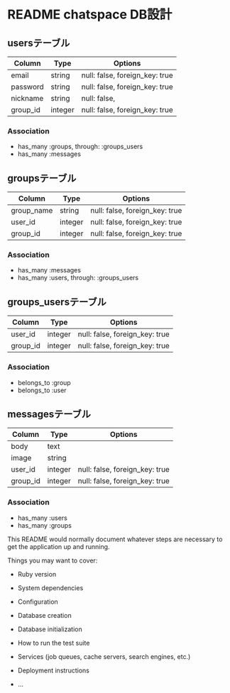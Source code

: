 # README chatspace DB設計
## usersテーブル
|Column|Type|Options|
|------|----|-------|
|email|string|null: false, foreign_key: true|
|password|string|null: false, foreign_key: true|
|nickname|string|null: false,|
|group_id|integer|null: false, foreign_key: true|
### Association
- has_many :groups,  through:  :groups_users
- has_many :messages

## groupsテーブル
|Column|Type|Options|
|------|----|-------|
|group_name|string|null: false, foreign_key: true|
|user_id|integer|null: false, foreign_key: true|
|group_id|integer|null: false, foreign_key: true|
### Association
- has_many :messages
- has_many :users,  through:  :groups_users

## groups_usersテーブル
|Column|Type|Options|
|------|----|-------|
|user_id|integer|null: false, foreign_key: true|
|group_id|integer|null: false, foreign_key: true|
### Association
- belongs_to :group
- belongs_to :user

## messagesテーブル
|Column|Type|Options|
|------|----|-------|
|body|text||
|image|string||
|user_id|integer|null: false, foreign_key: true|
|group_id|integer|null: false, foreign_key: true|
### Association
- has_many :users
- has_many :groups


This README would normally document whatever steps are necessary to get the
application up and running.

Things you may want to cover:

* Ruby version

* System dependencies

* Configuration

* Database creation

* Database initialization

* How to run the test suite

* Services (job queues, cache servers, search engines, etc.)

* Deployment instructions

* ...
